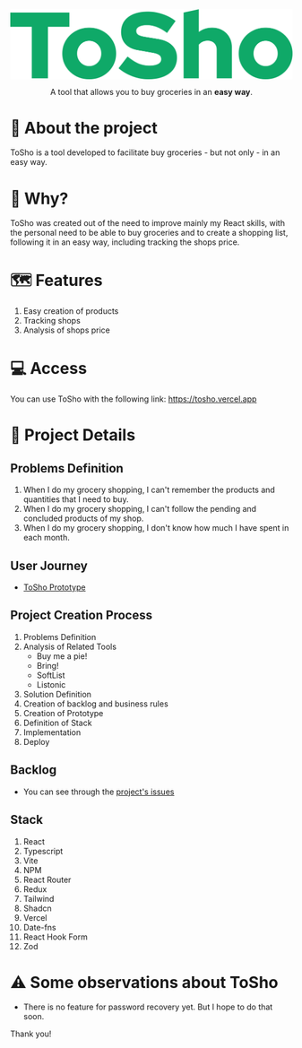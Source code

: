 <img src="src/assets/images/tosho-logo.png" alt="Tosho Logo" align="center" />
<p align="center"> A tool that allows you to buy groceries in an <strong>easy way</strong>.</p>

# 👀 About the project

ToSho is a tool developed to facilitate buy groceries - but not only - in an easy way.

# 🤔 Why?

ToSho was created out of the need to improve mainly my React skills, with the personal need to be able to buy groceries and to create a shopping list, following it in an easy way, including tracking the shops price.

# 🗺 Features

1. Easy creation of products
2. Tracking shops
3. Analysis of shops price

# 💻 Access

You can use ToSho with the following link: https://tosho.vercel.app

# 📃 Project Details

## Problems Definition

1. When I do my grocery shopping, I can't remember the products and quantities that I need to buy.
2. When I do my grocery shopping, I can't follow the pending and concluded products of my shop.
3. When I do my grocery shopping, I don't know how much I have spent in each month.

## User Journey

- [ToSho Prototype](https://www.figma.com/proto/jAMv5sbiyilhpSaUTgYhQ1/Tosho?node-id=56-5775&starting-point-node-id=56%3A5775&mode=design&t=dSEL5dpraiC6kbRI-1)

## Project Creation Process

1. Problems Definition
2. Analysis of Related Tools
   - Buy me a pie!
   - Bring!
   - SoftList
   - Listonic
3. Solution Definition
4. Creation of backlog and business rules
5. Creation of Prototype
6. Definition of Stack
7. Implementation
8. Deploy

## Backlog

- You can see through the [project's issues](https://github.com/owarleysouza/tosho/issues)

## Stack

1. React
2. Typescript
3. Vite
4. NPM
5. React Router
6. Redux
7. Tailwind
8. Shadcn
9. Vercel
10. Date-fns
11. React Hook Form
12. Zod

# ⚠ Some observations about ToSho

- There is no feature for password recovery yet. But I hope to do that soon.

Thank you!

